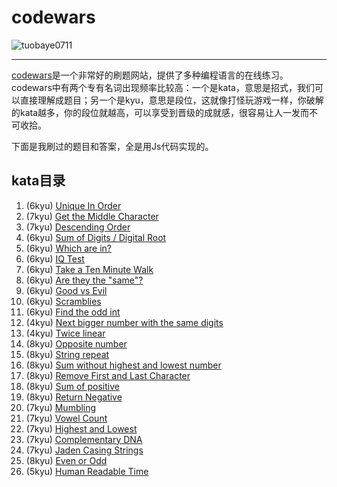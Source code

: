 # codewars

![tuobaye0711](https://www.codewars.com/users/tuobaye0711/badges/large)

***

[codewars](https://www.codewars.com)是一个非常好的刷题网站，提供了多种编程语言的在线练习。codewars中有两个专有名词出现频率比较高：一个是kata，意思是招式，我们可以直接理解成题目；另一个是kyu，意思是段位，这就像打怪玩游戏一样，你破解的kata越多，你的段位就越高，可以享受到晋级的成就感，很容易让人一发而不可收拾。

下面是我刷过的题目和答案，全是用Js代码实现的。

## kata目录

1. (6kyu) [Unique In Order](kata/Unique\%20In\%20Order.md)
2. (7kyu) [Get the Middle Character](kata/Get\%20the\%20Middle\%20Character.md)
3. (7kyu) [Descending Order](kata/Descending\%20Order.md)
4. (6kyu) [Sum of Digits / Digital Root](kata/Sum\%20of\%20Digits.md)
5. (6kyu) [Which are in?](kata/Which\%20are\%20in.md)
6. (6kyu) [IQ Test](kata/IQ\%20Test.md)
7. (6kyu) [Take a Ten Minute Walk](kata/Take\%20a\%20Ten\%20Minute\%20Walk.md)
8. (6kyu) [Are they the "same"?](kata/Are\%20they\%20the\%20same.md)
9. (6kyu) [Good vs Evil](kata/Good\%20vs\%20Evil.md)
10. (6kyu) [Scramblies](kata/Scramblies.md)
11. (6kyu) [Find the odd int](kata/Find\%20the\%20odd\%20int.md)
12. (4kyu) [Next bigger number with the same digits](kata/Next\%20bigger\%20number\%20with\%20the\%20same\%20digits.md)
13. (4kyu) [Twice linear](kata/Twice/%20linear.md)
14. (8kyu) [Opposite number](kata/Opposite/%20number.md)
15. (8kyu) [String repeat](kata/String/%20repeat.md)
16. (8kyu) [Sum without highest and lowest number](kata/Sum/%20without/%20highest/%20and/%20lowest/%20number.md)
17. (8kyu) [Remove First and Last Character](kata/Remove/%20First/%20and/%20Last/%20Character.md)
18. (8kyu) [Sum of positive](kata/Sum/%20of/%20positive.md)
19. (8kyu) [Return Negative](kata/Return/%20Negative.md)
20. (7kyu) [Mumbling](kata/Mumbling.md)
21. (7kyu) [Vowel Count](kata/Vowel/%20Count.md)
22. (7kyu) [Highest and Lowest](kata/Highest/%20and/%20Lowest.md)
23. (7kyu) [Complementary DNA](kata/Complementary/%20DNA.md)
24. (7kyu) [Jaden Casing Strings](kata/Jaden/%20Casing/%20Strings.md)
25. (8kyu) [Even or Odd](kata/Even/%20or/%20Odd.md)
26. (5kyu) [Human Readable Time](kata/Human/%20Readable/%20Time.md)